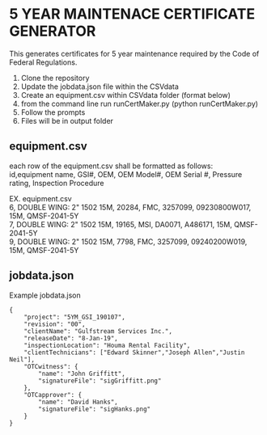 # 5 YEAR MAINTENACE CERTIFICATE GENERATOR

This generates certificates for 5 year maintenance required by the Code of Federal Regulations.

1. Clone the repository
2. Update the jobdata.json file within the CSVdata
3. Create an equipment.csv within CSVdata folder (format below)
4. from the command line run runCertMaker.py  (python runCertMaker.py)
5. Follow the prompts
6. Files will be in output folder

## equipment.csv
each row of the equipment.csv shall be formatted as follows:  
id,equipment name, GSI#, OEM, OEM Model#, OEM Serial #, Pressure rating, Inspection Procedure

EX.  equipment.csv  
6,	DOUBLE WING: 2" 1502 15M,	20284,	FMC,	3257099,	09230800W017,	15M,	QMSF-2041-5Y  
7,	DOUBLE WING: 2" 1502 15M,	19165,	MSI,	DA0071,	A486171,	15M,	QMSF-2041-5Y  
9,	DOUBLE WING: 2" 1502 15M,	7798,	FMC,	3257099,	09240200W019,	15M,	QMSF-2041-5Y

## jobdata.json
Example jobdata.json
~~~~
{
    "project": "5YM_GSI_190107",
    "revision": "00",
    "clientName": "Gulfstream Services Inc.",
    "releaseDate": "8-Jan-19",
    "inspectionLocation": "Houma Rental Facility",
    "clientTechnicians": ["Edward Skinner","Joseph Allen","Justin Neil"],
    "OTCwitness": {
        "name": "John Griffitt",
        "signatureFile": "sigGriffitt.png"
    },
    "OTCapprover": {
        "name": "David Hanks",
        "signatureFile": "sigHanks.png"
    }
}
~~~~
